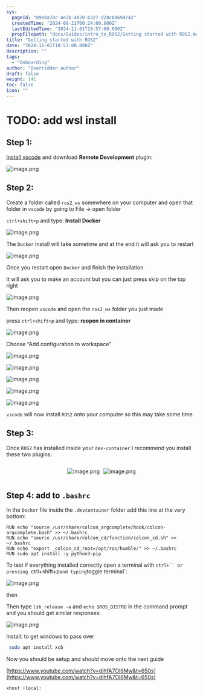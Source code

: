 ```yaml
---
sys:
  pageId: "89e0a78c-4e2b-4070-b327-d28cb0694742"
  createdTime: "2024-08-21T00:24:00.000Z"
  lastEditedTime: "2024-11-01T18:57:00.000Z"
  propFilepath: "docs/Guides/intro_to_ROS2/Getting started with ROS2.md"
title: "Getting started with ROS2"
date: "2024-11-01T18:57:00.000Z"
description: ""
tags:
  - "Onboarding"
author: "Overridden author"
draft: false
weight: 141
toc: false
icon: ""
---
```


# TODO: add wsl install

## Step 1:

[Install vscode](https://code.visualstudio.com/download) and download **Remote Development** plugin:

![image.png](https://prod-files-secure.s3.us-west-2.amazonaws.com/d518164a-d88e-44d1-a4ee-3adb3bd8bce0/efb52993-1881-4a40-b95e-6f020334f022/image.png?X-Amz-Algorithm=AWS4-HMAC-SHA256&X-Amz-Content-Sha256=UNSIGNED-PAYLOAD&X-Amz-Credential=ASIAZI2LB466VAPOI3AR%2F20250427%2Fus-west-2%2Fs3%2Faws4_request&X-Amz-Date=20250427T170500Z&X-Amz-Expires=3600&X-Amz-Security-Token=IQoJb3JpZ2luX2VjEMn%2F%2F%2F%2F%2F%2F%2F%2F%2F%2FwEaCXVzLXdlc3QtMiJGMEQCIGFW3jqE6BetUuimPoQD2swGoe%2FGFKPSFsw19bh4g7eLAiAH67RjR1MEXU5MrFKtmLYtVg9EAoc2CdGuw04Zt5c%2FyCr%2FAwhhEAAaDDYzNzQyMzE4MzgwNSIM%2B21wfcbPvGai5KXgKtwDK30yFFvHN%2BPaWn7YSTGNIvrZePJx1e3zfgPQ8vQKD8fhKJnjbs1FobUDZWdGhSNSQu1BNJt3Z%2F5g61p2nyxLvnVUL9dTyUNr0RTGvIjVEFODeTHwOxV4h3N3XF%2FOvWIr5%2BrjnUQxEo4Hfotown89a3uPcRcdSHIshSPeju1OPdq298SwbjZqa0XWY43PQWqthQkBmyz%2F7hWatdD8Iv%2F8iL1LmyTORO6pABDoFwdF5SUuldZCUOiTPy4obhAAy0qbteEerLlU2wNKjydMRiCTIuvH3OAJXZPJ%2BnRu40u6wCLvFa1JUz1anFQTlZO1g%2B8zd7HChKa%2FmN0DEg6ZbItKFDHJp50Y%2BPqzyZk1jnwzBnK4ST%2Fub%2Fasq4e%2FzlNsXFl6ITq6yHMIRp1s39COv07jmnP1NY5M%2FnBhbgmQ3dhStsHjaCss%2BllagUXslQpBIKBzP%2FJxH1viAfSUYt0TJEvfYo043iskzwM8ovYUdglMBYpAPCkIwnKB%2BUJSW1Qdtjr%2BoOGknei52kMS5Ah%2BWCiZ1HlAPJqbY1%2Fpvvzzm8zuFMrYvMUYe5E5YMXvKbIqCEuIXS5nTveR9TQSljZKf1Uds5NgcZduoKigWKnLmv7oirkd2ukcQ7fx3QhbyLYwp7K5wAY6pgGVJNzUq3PIwDqQZZ7U8RNK%2Bgi01JfgX0pMx2YdUObx2yEpefgdCaC9iIhPiXRBib%2FeRTwJXQyOnM2kFJgeq41k95ouDgZrQ7fRVctB6J%2BMsP2%2B7G1%2BxnbvbJVw%2BA8wHDaOwlWsIqM7pHJWSWuTCo9qKgGpf1ZvaEiOYwkr6v0%2B5PAvG7wkNEPfRB%2Ba887%2FGajT2H3xJIOnGOaAAiuaeuctinth1JiF&X-Amz-Signature=e6cbff537e9fe1e84e7765783747d2097b8785e3c63dc5514a09623bdd90832e&X-Amz-SignedHeaders=host&x-id=GetObject)

## Step 2:

Create a folder called `ros2_ws` somewhere on your computer and open that folder in `vscode` by going to File → open folder 

`ctrl+shift+p` and type: **Install Docker**

![image.png](https://prod-files-secure.s3.us-west-2.amazonaws.com/d518164a-d88e-44d1-a4ee-3adb3bd8bce0/2269dc0e-1cd5-47ff-bceb-c04ad9b2eab0/image.png?X-Amz-Algorithm=AWS4-HMAC-SHA256&X-Amz-Content-Sha256=UNSIGNED-PAYLOAD&X-Amz-Credential=ASIAZI2LB466VAPOI3AR%2F20250427%2Fus-west-2%2Fs3%2Faws4_request&X-Amz-Date=20250427T170500Z&X-Amz-Expires=3600&X-Amz-Security-Token=IQoJb3JpZ2luX2VjEMn%2F%2F%2F%2F%2F%2F%2F%2F%2F%2FwEaCXVzLXdlc3QtMiJGMEQCIGFW3jqE6BetUuimPoQD2swGoe%2FGFKPSFsw19bh4g7eLAiAH67RjR1MEXU5MrFKtmLYtVg9EAoc2CdGuw04Zt5c%2FyCr%2FAwhhEAAaDDYzNzQyMzE4MzgwNSIM%2B21wfcbPvGai5KXgKtwDK30yFFvHN%2BPaWn7YSTGNIvrZePJx1e3zfgPQ8vQKD8fhKJnjbs1FobUDZWdGhSNSQu1BNJt3Z%2F5g61p2nyxLvnVUL9dTyUNr0RTGvIjVEFODeTHwOxV4h3N3XF%2FOvWIr5%2BrjnUQxEo4Hfotown89a3uPcRcdSHIshSPeju1OPdq298SwbjZqa0XWY43PQWqthQkBmyz%2F7hWatdD8Iv%2F8iL1LmyTORO6pABDoFwdF5SUuldZCUOiTPy4obhAAy0qbteEerLlU2wNKjydMRiCTIuvH3OAJXZPJ%2BnRu40u6wCLvFa1JUz1anFQTlZO1g%2B8zd7HChKa%2FmN0DEg6ZbItKFDHJp50Y%2BPqzyZk1jnwzBnK4ST%2Fub%2Fasq4e%2FzlNsXFl6ITq6yHMIRp1s39COv07jmnP1NY5M%2FnBhbgmQ3dhStsHjaCss%2BllagUXslQpBIKBzP%2FJxH1viAfSUYt0TJEvfYo043iskzwM8ovYUdglMBYpAPCkIwnKB%2BUJSW1Qdtjr%2BoOGknei52kMS5Ah%2BWCiZ1HlAPJqbY1%2Fpvvzzm8zuFMrYvMUYe5E5YMXvKbIqCEuIXS5nTveR9TQSljZKf1Uds5NgcZduoKigWKnLmv7oirkd2ukcQ7fx3QhbyLYwp7K5wAY6pgGVJNzUq3PIwDqQZZ7U8RNK%2Bgi01JfgX0pMx2YdUObx2yEpefgdCaC9iIhPiXRBib%2FeRTwJXQyOnM2kFJgeq41k95ouDgZrQ7fRVctB6J%2BMsP2%2B7G1%2BxnbvbJVw%2BA8wHDaOwlWsIqM7pHJWSWuTCo9qKgGpf1ZvaEiOYwkr6v0%2B5PAvG7wkNEPfRB%2Ba887%2FGajT2H3xJIOnGOaAAiuaeuctinth1JiF&X-Amz-Signature=8f61f05ab3ff42cc4049e491e93d1fee3267e9962810f35c4a80be2ef27b973c&X-Amz-SignedHeaders=host&x-id=GetObject)

The `Docker` install will take sometime and at the end it will ask you to restart

![image.png](https://prod-files-secure.s3.us-west-2.amazonaws.com/d518164a-d88e-44d1-a4ee-3adb3bd8bce0/ed233f78-be33-4b1f-b89c-9c346c0e961e/image.png?X-Amz-Algorithm=AWS4-HMAC-SHA256&X-Amz-Content-Sha256=UNSIGNED-PAYLOAD&X-Amz-Credential=ASIAZI2LB466VAPOI3AR%2F20250427%2Fus-west-2%2Fs3%2Faws4_request&X-Amz-Date=20250427T170500Z&X-Amz-Expires=3600&X-Amz-Security-Token=IQoJb3JpZ2luX2VjEMn%2F%2F%2F%2F%2F%2F%2F%2F%2F%2FwEaCXVzLXdlc3QtMiJGMEQCIGFW3jqE6BetUuimPoQD2swGoe%2FGFKPSFsw19bh4g7eLAiAH67RjR1MEXU5MrFKtmLYtVg9EAoc2CdGuw04Zt5c%2FyCr%2FAwhhEAAaDDYzNzQyMzE4MzgwNSIM%2B21wfcbPvGai5KXgKtwDK30yFFvHN%2BPaWn7YSTGNIvrZePJx1e3zfgPQ8vQKD8fhKJnjbs1FobUDZWdGhSNSQu1BNJt3Z%2F5g61p2nyxLvnVUL9dTyUNr0RTGvIjVEFODeTHwOxV4h3N3XF%2FOvWIr5%2BrjnUQxEo4Hfotown89a3uPcRcdSHIshSPeju1OPdq298SwbjZqa0XWY43PQWqthQkBmyz%2F7hWatdD8Iv%2F8iL1LmyTORO6pABDoFwdF5SUuldZCUOiTPy4obhAAy0qbteEerLlU2wNKjydMRiCTIuvH3OAJXZPJ%2BnRu40u6wCLvFa1JUz1anFQTlZO1g%2B8zd7HChKa%2FmN0DEg6ZbItKFDHJp50Y%2BPqzyZk1jnwzBnK4ST%2Fub%2Fasq4e%2FzlNsXFl6ITq6yHMIRp1s39COv07jmnP1NY5M%2FnBhbgmQ3dhStsHjaCss%2BllagUXslQpBIKBzP%2FJxH1viAfSUYt0TJEvfYo043iskzwM8ovYUdglMBYpAPCkIwnKB%2BUJSW1Qdtjr%2BoOGknei52kMS5Ah%2BWCiZ1HlAPJqbY1%2Fpvvzzm8zuFMrYvMUYe5E5YMXvKbIqCEuIXS5nTveR9TQSljZKf1Uds5NgcZduoKigWKnLmv7oirkd2ukcQ7fx3QhbyLYwp7K5wAY6pgGVJNzUq3PIwDqQZZ7U8RNK%2Bgi01JfgX0pMx2YdUObx2yEpefgdCaC9iIhPiXRBib%2FeRTwJXQyOnM2kFJgeq41k95ouDgZrQ7fRVctB6J%2BMsP2%2B7G1%2BxnbvbJVw%2BA8wHDaOwlWsIqM7pHJWSWuTCo9qKgGpf1ZvaEiOYwkr6v0%2B5PAvG7wkNEPfRB%2Ba887%2FGajT2H3xJIOnGOaAAiuaeuctinth1JiF&X-Amz-Signature=32a20b0bcb8f9270dfcfd28b5290a5338ddd28c0a1d4abc7f71912fa651a7fdb&X-Amz-SignedHeaders=host&x-id=GetObject)

Once you restart open `Docker` and finish the installation

It will ask you to make an account but you can just press skip on the top right

![image.png](https://prod-files-secure.s3.us-west-2.amazonaws.com/d518164a-d88e-44d1-a4ee-3adb3bd8bce0/21010ad9-1659-4fd9-9f59-9932a09b2a3d/image.png?X-Amz-Algorithm=AWS4-HMAC-SHA256&X-Amz-Content-Sha256=UNSIGNED-PAYLOAD&X-Amz-Credential=ASIAZI2LB466VAPOI3AR%2F20250427%2Fus-west-2%2Fs3%2Faws4_request&X-Amz-Date=20250427T170500Z&X-Amz-Expires=3600&X-Amz-Security-Token=IQoJb3JpZ2luX2VjEMn%2F%2F%2F%2F%2F%2F%2F%2F%2F%2FwEaCXVzLXdlc3QtMiJGMEQCIGFW3jqE6BetUuimPoQD2swGoe%2FGFKPSFsw19bh4g7eLAiAH67RjR1MEXU5MrFKtmLYtVg9EAoc2CdGuw04Zt5c%2FyCr%2FAwhhEAAaDDYzNzQyMzE4MzgwNSIM%2B21wfcbPvGai5KXgKtwDK30yFFvHN%2BPaWn7YSTGNIvrZePJx1e3zfgPQ8vQKD8fhKJnjbs1FobUDZWdGhSNSQu1BNJt3Z%2F5g61p2nyxLvnVUL9dTyUNr0RTGvIjVEFODeTHwOxV4h3N3XF%2FOvWIr5%2BrjnUQxEo4Hfotown89a3uPcRcdSHIshSPeju1OPdq298SwbjZqa0XWY43PQWqthQkBmyz%2F7hWatdD8Iv%2F8iL1LmyTORO6pABDoFwdF5SUuldZCUOiTPy4obhAAy0qbteEerLlU2wNKjydMRiCTIuvH3OAJXZPJ%2BnRu40u6wCLvFa1JUz1anFQTlZO1g%2B8zd7HChKa%2FmN0DEg6ZbItKFDHJp50Y%2BPqzyZk1jnwzBnK4ST%2Fub%2Fasq4e%2FzlNsXFl6ITq6yHMIRp1s39COv07jmnP1NY5M%2FnBhbgmQ3dhStsHjaCss%2BllagUXslQpBIKBzP%2FJxH1viAfSUYt0TJEvfYo043iskzwM8ovYUdglMBYpAPCkIwnKB%2BUJSW1Qdtjr%2BoOGknei52kMS5Ah%2BWCiZ1HlAPJqbY1%2Fpvvzzm8zuFMrYvMUYe5E5YMXvKbIqCEuIXS5nTveR9TQSljZKf1Uds5NgcZduoKigWKnLmv7oirkd2ukcQ7fx3QhbyLYwp7K5wAY6pgGVJNzUq3PIwDqQZZ7U8RNK%2Bgi01JfgX0pMx2YdUObx2yEpefgdCaC9iIhPiXRBib%2FeRTwJXQyOnM2kFJgeq41k95ouDgZrQ7fRVctB6J%2BMsP2%2B7G1%2BxnbvbJVw%2BA8wHDaOwlWsIqM7pHJWSWuTCo9qKgGpf1ZvaEiOYwkr6v0%2B5PAvG7wkNEPfRB%2Ba887%2FGajT2H3xJIOnGOaAAiuaeuctinth1JiF&X-Amz-Signature=397a90b4719a0840ced0b5b809a93f8d37501b813d7960dcaab50ce53be6511c&X-Amz-SignedHeaders=host&x-id=GetObject)

Then reopen `vscode` and open the `ros2_ws` folder you just made

press `ctrl+shift+p` and type: **reopen in container**

![image.png](https://prod-files-secure.s3.us-west-2.amazonaws.com/d518164a-d88e-44d1-a4ee-3adb3bd8bce0/4e93b8c2-41ad-488c-8095-c74205196118/image.png?X-Amz-Algorithm=AWS4-HMAC-SHA256&X-Amz-Content-Sha256=UNSIGNED-PAYLOAD&X-Amz-Credential=ASIAZI2LB466VAPOI3AR%2F20250427%2Fus-west-2%2Fs3%2Faws4_request&X-Amz-Date=20250427T170500Z&X-Amz-Expires=3600&X-Amz-Security-Token=IQoJb3JpZ2luX2VjEMn%2F%2F%2F%2F%2F%2F%2F%2F%2F%2FwEaCXVzLXdlc3QtMiJGMEQCIGFW3jqE6BetUuimPoQD2swGoe%2FGFKPSFsw19bh4g7eLAiAH67RjR1MEXU5MrFKtmLYtVg9EAoc2CdGuw04Zt5c%2FyCr%2FAwhhEAAaDDYzNzQyMzE4MzgwNSIM%2B21wfcbPvGai5KXgKtwDK30yFFvHN%2BPaWn7YSTGNIvrZePJx1e3zfgPQ8vQKD8fhKJnjbs1FobUDZWdGhSNSQu1BNJt3Z%2F5g61p2nyxLvnVUL9dTyUNr0RTGvIjVEFODeTHwOxV4h3N3XF%2FOvWIr5%2BrjnUQxEo4Hfotown89a3uPcRcdSHIshSPeju1OPdq298SwbjZqa0XWY43PQWqthQkBmyz%2F7hWatdD8Iv%2F8iL1LmyTORO6pABDoFwdF5SUuldZCUOiTPy4obhAAy0qbteEerLlU2wNKjydMRiCTIuvH3OAJXZPJ%2BnRu40u6wCLvFa1JUz1anFQTlZO1g%2B8zd7HChKa%2FmN0DEg6ZbItKFDHJp50Y%2BPqzyZk1jnwzBnK4ST%2Fub%2Fasq4e%2FzlNsXFl6ITq6yHMIRp1s39COv07jmnP1NY5M%2FnBhbgmQ3dhStsHjaCss%2BllagUXslQpBIKBzP%2FJxH1viAfSUYt0TJEvfYo043iskzwM8ovYUdglMBYpAPCkIwnKB%2BUJSW1Qdtjr%2BoOGknei52kMS5Ah%2BWCiZ1HlAPJqbY1%2Fpvvzzm8zuFMrYvMUYe5E5YMXvKbIqCEuIXS5nTveR9TQSljZKf1Uds5NgcZduoKigWKnLmv7oirkd2ukcQ7fx3QhbyLYwp7K5wAY6pgGVJNzUq3PIwDqQZZ7U8RNK%2Bgi01JfgX0pMx2YdUObx2yEpefgdCaC9iIhPiXRBib%2FeRTwJXQyOnM2kFJgeq41k95ouDgZrQ7fRVctB6J%2BMsP2%2B7G1%2BxnbvbJVw%2BA8wHDaOwlWsIqM7pHJWSWuTCo9qKgGpf1ZvaEiOYwkr6v0%2B5PAvG7wkNEPfRB%2Ba887%2FGajT2H3xJIOnGOaAAiuaeuctinth1JiF&X-Amz-Signature=ea36ea11905136cd9e3c9e7f871f53106734f79ff709a96acd0c25b8525f3806&X-Amz-SignedHeaders=host&x-id=GetObject)

Choose “Add configuration to workspace”

![image.png](https://prod-files-secure.s3.us-west-2.amazonaws.com/d518164a-d88e-44d1-a4ee-3adb3bd8bce0/9560b282-5060-4989-ba37-97e7b2c22476/image.png?X-Amz-Algorithm=AWS4-HMAC-SHA256&X-Amz-Content-Sha256=UNSIGNED-PAYLOAD&X-Amz-Credential=ASIAZI2LB466VAPOI3AR%2F20250427%2Fus-west-2%2Fs3%2Faws4_request&X-Amz-Date=20250427T170500Z&X-Amz-Expires=3600&X-Amz-Security-Token=IQoJb3JpZ2luX2VjEMn%2F%2F%2F%2F%2F%2F%2F%2F%2F%2FwEaCXVzLXdlc3QtMiJGMEQCIGFW3jqE6BetUuimPoQD2swGoe%2FGFKPSFsw19bh4g7eLAiAH67RjR1MEXU5MrFKtmLYtVg9EAoc2CdGuw04Zt5c%2FyCr%2FAwhhEAAaDDYzNzQyMzE4MzgwNSIM%2B21wfcbPvGai5KXgKtwDK30yFFvHN%2BPaWn7YSTGNIvrZePJx1e3zfgPQ8vQKD8fhKJnjbs1FobUDZWdGhSNSQu1BNJt3Z%2F5g61p2nyxLvnVUL9dTyUNr0RTGvIjVEFODeTHwOxV4h3N3XF%2FOvWIr5%2BrjnUQxEo4Hfotown89a3uPcRcdSHIshSPeju1OPdq298SwbjZqa0XWY43PQWqthQkBmyz%2F7hWatdD8Iv%2F8iL1LmyTORO6pABDoFwdF5SUuldZCUOiTPy4obhAAy0qbteEerLlU2wNKjydMRiCTIuvH3OAJXZPJ%2BnRu40u6wCLvFa1JUz1anFQTlZO1g%2B8zd7HChKa%2FmN0DEg6ZbItKFDHJp50Y%2BPqzyZk1jnwzBnK4ST%2Fub%2Fasq4e%2FzlNsXFl6ITq6yHMIRp1s39COv07jmnP1NY5M%2FnBhbgmQ3dhStsHjaCss%2BllagUXslQpBIKBzP%2FJxH1viAfSUYt0TJEvfYo043iskzwM8ovYUdglMBYpAPCkIwnKB%2BUJSW1Qdtjr%2BoOGknei52kMS5Ah%2BWCiZ1HlAPJqbY1%2Fpvvzzm8zuFMrYvMUYe5E5YMXvKbIqCEuIXS5nTveR9TQSljZKf1Uds5NgcZduoKigWKnLmv7oirkd2ukcQ7fx3QhbyLYwp7K5wAY6pgGVJNzUq3PIwDqQZZ7U8RNK%2Bgi01JfgX0pMx2YdUObx2yEpefgdCaC9iIhPiXRBib%2FeRTwJXQyOnM2kFJgeq41k95ouDgZrQ7fRVctB6J%2BMsP2%2B7G1%2BxnbvbJVw%2BA8wHDaOwlWsIqM7pHJWSWuTCo9qKgGpf1ZvaEiOYwkr6v0%2B5PAvG7wkNEPfRB%2Ba887%2FGajT2H3xJIOnGOaAAiuaeuctinth1JiF&X-Amz-Signature=79e3c17e100229c5fabe5d8d19f8a3d7d9ed790f88e840665e7833274fb46515&X-Amz-SignedHeaders=host&x-id=GetObject)

![image.png](https://prod-files-secure.s3.us-west-2.amazonaws.com/d518164a-d88e-44d1-a4ee-3adb3bd8bce0/2ee63f81-886b-48e8-a553-dc6e5eac99e4/image.png?X-Amz-Algorithm=AWS4-HMAC-SHA256&X-Amz-Content-Sha256=UNSIGNED-PAYLOAD&X-Amz-Credential=ASIAZI2LB466VAPOI3AR%2F20250427%2Fus-west-2%2Fs3%2Faws4_request&X-Amz-Date=20250427T170500Z&X-Amz-Expires=3600&X-Amz-Security-Token=IQoJb3JpZ2luX2VjEMn%2F%2F%2F%2F%2F%2F%2F%2F%2F%2FwEaCXVzLXdlc3QtMiJGMEQCIGFW3jqE6BetUuimPoQD2swGoe%2FGFKPSFsw19bh4g7eLAiAH67RjR1MEXU5MrFKtmLYtVg9EAoc2CdGuw04Zt5c%2FyCr%2FAwhhEAAaDDYzNzQyMzE4MzgwNSIM%2B21wfcbPvGai5KXgKtwDK30yFFvHN%2BPaWn7YSTGNIvrZePJx1e3zfgPQ8vQKD8fhKJnjbs1FobUDZWdGhSNSQu1BNJt3Z%2F5g61p2nyxLvnVUL9dTyUNr0RTGvIjVEFODeTHwOxV4h3N3XF%2FOvWIr5%2BrjnUQxEo4Hfotown89a3uPcRcdSHIshSPeju1OPdq298SwbjZqa0XWY43PQWqthQkBmyz%2F7hWatdD8Iv%2F8iL1LmyTORO6pABDoFwdF5SUuldZCUOiTPy4obhAAy0qbteEerLlU2wNKjydMRiCTIuvH3OAJXZPJ%2BnRu40u6wCLvFa1JUz1anFQTlZO1g%2B8zd7HChKa%2FmN0DEg6ZbItKFDHJp50Y%2BPqzyZk1jnwzBnK4ST%2Fub%2Fasq4e%2FzlNsXFl6ITq6yHMIRp1s39COv07jmnP1NY5M%2FnBhbgmQ3dhStsHjaCss%2BllagUXslQpBIKBzP%2FJxH1viAfSUYt0TJEvfYo043iskzwM8ovYUdglMBYpAPCkIwnKB%2BUJSW1Qdtjr%2BoOGknei52kMS5Ah%2BWCiZ1HlAPJqbY1%2Fpvvzzm8zuFMrYvMUYe5E5YMXvKbIqCEuIXS5nTveR9TQSljZKf1Uds5NgcZduoKigWKnLmv7oirkd2ukcQ7fx3QhbyLYwp7K5wAY6pgGVJNzUq3PIwDqQZZ7U8RNK%2Bgi01JfgX0pMx2YdUObx2yEpefgdCaC9iIhPiXRBib%2FeRTwJXQyOnM2kFJgeq41k95ouDgZrQ7fRVctB6J%2BMsP2%2B7G1%2BxnbvbJVw%2BA8wHDaOwlWsIqM7pHJWSWuTCo9qKgGpf1ZvaEiOYwkr6v0%2B5PAvG7wkNEPfRB%2Ba887%2FGajT2H3xJIOnGOaAAiuaeuctinth1JiF&X-Amz-Signature=3f93a36fde92d5e0759c7bbcb8c4dd0dcf8205be081ec662ab762e8912cec3b8&X-Amz-SignedHeaders=host&x-id=GetObject)

![image.png](https://prod-files-secure.s3.us-west-2.amazonaws.com/d518164a-d88e-44d1-a4ee-3adb3bd8bce0/ae1580b2-b048-407e-aed9-b584224a7a04/image.png?X-Amz-Algorithm=AWS4-HMAC-SHA256&X-Amz-Content-Sha256=UNSIGNED-PAYLOAD&X-Amz-Credential=ASIAZI2LB466VAPOI3AR%2F20250427%2Fus-west-2%2Fs3%2Faws4_request&X-Amz-Date=20250427T170500Z&X-Amz-Expires=3600&X-Amz-Security-Token=IQoJb3JpZ2luX2VjEMn%2F%2F%2F%2F%2F%2F%2F%2F%2F%2FwEaCXVzLXdlc3QtMiJGMEQCIGFW3jqE6BetUuimPoQD2swGoe%2FGFKPSFsw19bh4g7eLAiAH67RjR1MEXU5MrFKtmLYtVg9EAoc2CdGuw04Zt5c%2FyCr%2FAwhhEAAaDDYzNzQyMzE4MzgwNSIM%2B21wfcbPvGai5KXgKtwDK30yFFvHN%2BPaWn7YSTGNIvrZePJx1e3zfgPQ8vQKD8fhKJnjbs1FobUDZWdGhSNSQu1BNJt3Z%2F5g61p2nyxLvnVUL9dTyUNr0RTGvIjVEFODeTHwOxV4h3N3XF%2FOvWIr5%2BrjnUQxEo4Hfotown89a3uPcRcdSHIshSPeju1OPdq298SwbjZqa0XWY43PQWqthQkBmyz%2F7hWatdD8Iv%2F8iL1LmyTORO6pABDoFwdF5SUuldZCUOiTPy4obhAAy0qbteEerLlU2wNKjydMRiCTIuvH3OAJXZPJ%2BnRu40u6wCLvFa1JUz1anFQTlZO1g%2B8zd7HChKa%2FmN0DEg6ZbItKFDHJp50Y%2BPqzyZk1jnwzBnK4ST%2Fub%2Fasq4e%2FzlNsXFl6ITq6yHMIRp1s39COv07jmnP1NY5M%2FnBhbgmQ3dhStsHjaCss%2BllagUXslQpBIKBzP%2FJxH1viAfSUYt0TJEvfYo043iskzwM8ovYUdglMBYpAPCkIwnKB%2BUJSW1Qdtjr%2BoOGknei52kMS5Ah%2BWCiZ1HlAPJqbY1%2Fpvvzzm8zuFMrYvMUYe5E5YMXvKbIqCEuIXS5nTveR9TQSljZKf1Uds5NgcZduoKigWKnLmv7oirkd2ukcQ7fx3QhbyLYwp7K5wAY6pgGVJNzUq3PIwDqQZZ7U8RNK%2Bgi01JfgX0pMx2YdUObx2yEpefgdCaC9iIhPiXRBib%2FeRTwJXQyOnM2kFJgeq41k95ouDgZrQ7fRVctB6J%2BMsP2%2B7G1%2BxnbvbJVw%2BA8wHDaOwlWsIqM7pHJWSWuTCo9qKgGpf1ZvaEiOYwkr6v0%2B5PAvG7wkNEPfRB%2Ba887%2FGajT2H3xJIOnGOaAAiuaeuctinth1JiF&X-Amz-Signature=50a3636a66b2c64b8f75cae117ad8a9ad6bb1d1c85bd807fb238e524f2433175&X-Amz-SignedHeaders=host&x-id=GetObject)

![image.png](https://prod-files-secure.s3.us-west-2.amazonaws.com/d518164a-d88e-44d1-a4ee-3adb3bd8bce0/53255b28-f75e-430f-b9e3-c0ac8577e42b/image.png?X-Amz-Algorithm=AWS4-HMAC-SHA256&X-Amz-Content-Sha256=UNSIGNED-PAYLOAD&X-Amz-Credential=ASIAZI2LB466VAPOI3AR%2F20250427%2Fus-west-2%2Fs3%2Faws4_request&X-Amz-Date=20250427T170500Z&X-Amz-Expires=3600&X-Amz-Security-Token=IQoJb3JpZ2luX2VjEMn%2F%2F%2F%2F%2F%2F%2F%2F%2F%2FwEaCXVzLXdlc3QtMiJGMEQCIGFW3jqE6BetUuimPoQD2swGoe%2FGFKPSFsw19bh4g7eLAiAH67RjR1MEXU5MrFKtmLYtVg9EAoc2CdGuw04Zt5c%2FyCr%2FAwhhEAAaDDYzNzQyMzE4MzgwNSIM%2B21wfcbPvGai5KXgKtwDK30yFFvHN%2BPaWn7YSTGNIvrZePJx1e3zfgPQ8vQKD8fhKJnjbs1FobUDZWdGhSNSQu1BNJt3Z%2F5g61p2nyxLvnVUL9dTyUNr0RTGvIjVEFODeTHwOxV4h3N3XF%2FOvWIr5%2BrjnUQxEo4Hfotown89a3uPcRcdSHIshSPeju1OPdq298SwbjZqa0XWY43PQWqthQkBmyz%2F7hWatdD8Iv%2F8iL1LmyTORO6pABDoFwdF5SUuldZCUOiTPy4obhAAy0qbteEerLlU2wNKjydMRiCTIuvH3OAJXZPJ%2BnRu40u6wCLvFa1JUz1anFQTlZO1g%2B8zd7HChKa%2FmN0DEg6ZbItKFDHJp50Y%2BPqzyZk1jnwzBnK4ST%2Fub%2Fasq4e%2FzlNsXFl6ITq6yHMIRp1s39COv07jmnP1NY5M%2FnBhbgmQ3dhStsHjaCss%2BllagUXslQpBIKBzP%2FJxH1viAfSUYt0TJEvfYo043iskzwM8ovYUdglMBYpAPCkIwnKB%2BUJSW1Qdtjr%2BoOGknei52kMS5Ah%2BWCiZ1HlAPJqbY1%2Fpvvzzm8zuFMrYvMUYe5E5YMXvKbIqCEuIXS5nTveR9TQSljZKf1Uds5NgcZduoKigWKnLmv7oirkd2ukcQ7fx3QhbyLYwp7K5wAY6pgGVJNzUq3PIwDqQZZ7U8RNK%2Bgi01JfgX0pMx2YdUObx2yEpefgdCaC9iIhPiXRBib%2FeRTwJXQyOnM2kFJgeq41k95ouDgZrQ7fRVctB6J%2BMsP2%2B7G1%2BxnbvbJVw%2BA8wHDaOwlWsIqM7pHJWSWuTCo9qKgGpf1ZvaEiOYwkr6v0%2B5PAvG7wkNEPfRB%2Ba887%2FGajT2H3xJIOnGOaAAiuaeuctinth1JiF&X-Amz-Signature=2a080eaeffb376ad6b6001b2e1d9fb272e6ef33813761d2a657f9092d6778c61&X-Amz-SignedHeaders=host&x-id=GetObject)

![image.png](https://prod-files-secure.s3.us-west-2.amazonaws.com/d518164a-d88e-44d1-a4ee-3adb3bd8bce0/7c562767-5af9-4ffb-97d1-327bcdf4ee00/image.png?X-Amz-Algorithm=AWS4-HMAC-SHA256&X-Amz-Content-Sha256=UNSIGNED-PAYLOAD&X-Amz-Credential=ASIAZI2LB466VAPOI3AR%2F20250427%2Fus-west-2%2Fs3%2Faws4_request&X-Amz-Date=20250427T170500Z&X-Amz-Expires=3600&X-Amz-Security-Token=IQoJb3JpZ2luX2VjEMn%2F%2F%2F%2F%2F%2F%2F%2F%2F%2FwEaCXVzLXdlc3QtMiJGMEQCIGFW3jqE6BetUuimPoQD2swGoe%2FGFKPSFsw19bh4g7eLAiAH67RjR1MEXU5MrFKtmLYtVg9EAoc2CdGuw04Zt5c%2FyCr%2FAwhhEAAaDDYzNzQyMzE4MzgwNSIM%2B21wfcbPvGai5KXgKtwDK30yFFvHN%2BPaWn7YSTGNIvrZePJx1e3zfgPQ8vQKD8fhKJnjbs1FobUDZWdGhSNSQu1BNJt3Z%2F5g61p2nyxLvnVUL9dTyUNr0RTGvIjVEFODeTHwOxV4h3N3XF%2FOvWIr5%2BrjnUQxEo4Hfotown89a3uPcRcdSHIshSPeju1OPdq298SwbjZqa0XWY43PQWqthQkBmyz%2F7hWatdD8Iv%2F8iL1LmyTORO6pABDoFwdF5SUuldZCUOiTPy4obhAAy0qbteEerLlU2wNKjydMRiCTIuvH3OAJXZPJ%2BnRu40u6wCLvFa1JUz1anFQTlZO1g%2B8zd7HChKa%2FmN0DEg6ZbItKFDHJp50Y%2BPqzyZk1jnwzBnK4ST%2Fub%2Fasq4e%2FzlNsXFl6ITq6yHMIRp1s39COv07jmnP1NY5M%2FnBhbgmQ3dhStsHjaCss%2BllagUXslQpBIKBzP%2FJxH1viAfSUYt0TJEvfYo043iskzwM8ovYUdglMBYpAPCkIwnKB%2BUJSW1Qdtjr%2BoOGknei52kMS5Ah%2BWCiZ1HlAPJqbY1%2Fpvvzzm8zuFMrYvMUYe5E5YMXvKbIqCEuIXS5nTveR9TQSljZKf1Uds5NgcZduoKigWKnLmv7oirkd2ukcQ7fx3QhbyLYwp7K5wAY6pgGVJNzUq3PIwDqQZZ7U8RNK%2Bgi01JfgX0pMx2YdUObx2yEpefgdCaC9iIhPiXRBib%2FeRTwJXQyOnM2kFJgeq41k95ouDgZrQ7fRVctB6J%2BMsP2%2B7G1%2BxnbvbJVw%2BA8wHDaOwlWsIqM7pHJWSWuTCo9qKgGpf1ZvaEiOYwkr6v0%2B5PAvG7wkNEPfRB%2Ba887%2FGajT2H3xJIOnGOaAAiuaeuctinth1JiF&X-Amz-Signature=b6ecb782a39a9b309de3a8672988ad71f8b0207114605a8b489d9bbcc4ed37ea&X-Amz-SignedHeaders=host&x-id=GetObject)

`vscode` will now install `ROS2` onto your computer so this may take some time.

## Step 3:

Once `ROS2` has installed inside your `dev-container` I recommend you install these two plugins:

<div style="display: flex;flex-direction: row; column-gap:10px; max-width: 630px;justify-content: center;">
<div>

![image.png](https://prod-files-secure.s3.us-west-2.amazonaws.com/d518164a-d88e-44d1-a4ee-3adb3bd8bce0/3fc3d550-5a54-4ba1-ba6b-faa01cdb7369/image.png?X-Amz-Algorithm=AWS4-HMAC-SHA256&X-Amz-Content-Sha256=UNSIGNED-PAYLOAD&X-Amz-Credential=ASIAZI2LB46676SCIAIF%2F20250427%2Fus-west-2%2Fs3%2Faws4_request&X-Amz-Date=20250427T170504Z&X-Amz-Expires=3600&X-Amz-Security-Token=IQoJb3JpZ2luX2VjEMj%2F%2F%2F%2F%2F%2F%2F%2F%2F%2FwEaCXVzLXdlc3QtMiJHMEUCIQDFaiI0%2F42wZSaEZR1JzYht8z8XrfmlWATusekaHSfqTwIgBzydBkfZ45YwhECQ2AeuC8DE7%2BiLcAgj26pITBp2bS4q%2FwMIYRAAGgw2Mzc0MjMxODM4MDUiDCh24O0RNkAhKsEh3ircA41hFaUD1thhv%2FbtAcSGKIA2hn38B%2FdrdnLTc0VZo7KZF7P95u9UgUmtV%2B%2BQn57qWZeU0h1w0qASedaoLVmKe4G7%2BOorFgsCZB7ez%2FA5veoLn79lv6sSynAMxD24NbmCDRybu%2Ff9PsfJAQ3OI%2FfDnQMXZ%2BUe73QBRcTVha6eXFermWemj4O0LmTmIwG5AKYxu%2BRgvhRE7l17AVw7Wxn2xLgwIS%2FT0AJRtKAE4mP7LuM5DuFMs9o1tiTIiDS3E8Oka6UpfMN84DXWkvCxYEde1kWXYYt9b3xKENVDNkxNU8D9FpQ5fOIoTDpX9YJ2sfJF%2BK4ifYkP1D0DLIfP7QVX4bcrT7QX73U3F%2F8NGAvc7XqtR3tzYDvp9L%2FMYbmjC5rw1yA1BcXkaUUYYLswnTodquK%2F1L1KHLQ5n8pJXahE14uvHKc6Ps%2BQz54bSRDOrTSQwSrtCS90sq%2FoPeOuZ9Wp5%2BTTc1MioHKXy4BIWocVhHdmxaNuHc5sxXMnJiHgEvT9IcJgY2SyGM%2FmuYk6Rx67cHW3CWZLWj%2BMQf4fJQRAhHW0BsWLJSQYisJH%2FxxxtZ1XGpabQJm7ZEVlrLyv90u0P3GoiGcWB6ZtssN389PaEoF3eak17YfZTtS%2BSU2mMNCqucAGOqUB4iasq3lSusjr1%2BB5Y%2F1VBaDhU2Xtw7OGfPOBZtlxEDwuYUG85qwnksoygMro%2FfhL4iTL00pAVzw04U5uapvm2oqqsA3RS9QmThovJzz80LLhcKLqSYDb0ulQ0inq9M%2FGaZ2btbKk6KCrZadJ0dHWiRi8JO33AOb%2FbtdjN%2BHvQqrAWd6QM2wpPQG60tyUVVb3ZHNFz31AqjVEFmxdHIqZivNV5uds&X-Amz-Signature=fb791157d5ca86ddc4b33046a01f9d100fd431660df414adb5965be086523893&X-Amz-SignedHeaders=host&x-id=GetObject)

</div>
<div>

![image.png](https://prod-files-secure.s3.us-west-2.amazonaws.com/d518164a-d88e-44d1-a4ee-3adb3bd8bce0/d994cc66-13c2-4093-a5a3-f84cf4601a82/image.png?X-Amz-Algorithm=AWS4-HMAC-SHA256&X-Amz-Content-Sha256=UNSIGNED-PAYLOAD&X-Amz-Credential=ASIAZI2LB466XJOB5TIO%2F20250427%2Fus-west-2%2Fs3%2Faws4_request&X-Amz-Date=20250427T170504Z&X-Amz-Expires=3600&X-Amz-Security-Token=IQoJb3JpZ2luX2VjEMj%2F%2F%2F%2F%2F%2F%2F%2F%2F%2FwEaCXVzLXdlc3QtMiJIMEYCIQCjvJ9GPNqnbGgj3c6NzXXs9Ies%2FNYegY7VcLwnw2lj2wIhAM7MFPg6b5O0WzW9PJDP8p7m5dPWEmNoS1%2FhIvD%2F8LGGKv8DCGEQABoMNjM3NDIzMTgzODA1IgyLOYBTr0djquYA9DMq3APxC2mv1PDUmcSYScJ58%2FbspzQA1h6fdfiqel6ojxOB%2F6SBPb4w4P9fo3Y9TmGd8S5xga8VAnT86szfDS6iKj139StMN2q1RK7f%2B88NewjCrSlegyRoj62YCnfBqPlK1UocQuL8%2FgJqgCEXbz%2Bo9Fu%2F3IIH5pOx49GGcplKz5LEz8lOtumqq0lAO6zi8MEeNPkGX5AdWF9J8FKroAGcV8Pp%2FORrM37%2FSeUJUGT8quGsVfOvX2lYTfmlH03Q8LtNegmqKlbFpOLsgjlEVcieHPLXhBg3FPx3LI44ON0fqsWuCefJUvj5HzD1MB3XSL9MJ8Iygx6vaO12HLOZN5FaH90FqTWIAqzK90rAT9neh2gyobF8r60GGUYn29G%2B1n4mcPkJ84%2F2PG2F1%2BuAsP4vXhWF%2BtHUebNQuvfuIMZ2RWbgkAeqM6Q%2FW2BMDosTRUVA89GO8TTB5cnzyoIuXoWOoWuAqDaUc9YLz8j2jWdi36rlUvAoHgZ9%2Bxz3q9lxxyCMQ36XAVjmBuwFjvgiMzE%2Bg%2BVh9khdjN6Q3VZau1wKmRBnacKQMeJ5CzQkyiXvDwceCEEnS0hL%2B6FZbXA7XExv91MIUqrNm5JfOifwWy0zum8UwBABovqJzMC7kqaj6zDGqLnABjqkAaDJ4eqzaWgIwNRZpr9%2BjmA3xNB7DCXBNx90k6CEPkBTqxJUCUqWmsF1EC5Zv04HofbpYh%2Bp13z7dfdG6p5QEzY%2FU2z51CZBkySvDr%2BZQl1Wus26egnje17LWUOG%2Bmnzsp%2FuFAC57NluEnw9dyUH5M7yOlwsrk2HfSCUFCRS2tTSMQWQgCBIG1cWqEBkbAVXIA2ZQphc2IBqC4QmVndImX2dZR1x&X-Amz-Signature=37adf87edcf21fd7c670e20359aaf6ba7301986acf3f7af35bde9b7509a1f734&X-Amz-SignedHeaders=host&x-id=GetObject)

</div>
</div>

## Step 4: add to `.bashrc`

In the `Docker` file inside the `.devcontainer` folder add this line at the very bottom: 

```docker
RUN echo "source /usr/share/colcon_argcomplete/hook/colcon-argcomplete.bash" >> ~/.bashrc
RUN echo "source /usr/share/colcon_cd/function/colcon_cd.sh" >> ~/.bashrc
RUN echo "export _colcon_cd_root=/opt/ros/humble/" >> ~/.bashrc
RUN sudo apt install -y python3-pip 
```

To test if everything installed correctly open a terminal with `ctrl+`` or pressing `ctrl+shift+p` and typing `toggle terminal`:

![image.png](https://prod-files-secure.s3.us-west-2.amazonaws.com/d518164a-d88e-44d1-a4ee-3adb3bd8bce0/6a4943d8-b04e-4c02-9a58-775f3384d1a5/image.png?X-Amz-Algorithm=AWS4-HMAC-SHA256&X-Amz-Content-Sha256=UNSIGNED-PAYLOAD&X-Amz-Credential=ASIAZI2LB466VAPOI3AR%2F20250427%2Fus-west-2%2Fs3%2Faws4_request&X-Amz-Date=20250427T170500Z&X-Amz-Expires=3600&X-Amz-Security-Token=IQoJb3JpZ2luX2VjEMn%2F%2F%2F%2F%2F%2F%2F%2F%2F%2FwEaCXVzLXdlc3QtMiJGMEQCIGFW3jqE6BetUuimPoQD2swGoe%2FGFKPSFsw19bh4g7eLAiAH67RjR1MEXU5MrFKtmLYtVg9EAoc2CdGuw04Zt5c%2FyCr%2FAwhhEAAaDDYzNzQyMzE4MzgwNSIM%2B21wfcbPvGai5KXgKtwDK30yFFvHN%2BPaWn7YSTGNIvrZePJx1e3zfgPQ8vQKD8fhKJnjbs1FobUDZWdGhSNSQu1BNJt3Z%2F5g61p2nyxLvnVUL9dTyUNr0RTGvIjVEFODeTHwOxV4h3N3XF%2FOvWIr5%2BrjnUQxEo4Hfotown89a3uPcRcdSHIshSPeju1OPdq298SwbjZqa0XWY43PQWqthQkBmyz%2F7hWatdD8Iv%2F8iL1LmyTORO6pABDoFwdF5SUuldZCUOiTPy4obhAAy0qbteEerLlU2wNKjydMRiCTIuvH3OAJXZPJ%2BnRu40u6wCLvFa1JUz1anFQTlZO1g%2B8zd7HChKa%2FmN0DEg6ZbItKFDHJp50Y%2BPqzyZk1jnwzBnK4ST%2Fub%2Fasq4e%2FzlNsXFl6ITq6yHMIRp1s39COv07jmnP1NY5M%2FnBhbgmQ3dhStsHjaCss%2BllagUXslQpBIKBzP%2FJxH1viAfSUYt0TJEvfYo043iskzwM8ovYUdglMBYpAPCkIwnKB%2BUJSW1Qdtjr%2BoOGknei52kMS5Ah%2BWCiZ1HlAPJqbY1%2Fpvvzzm8zuFMrYvMUYe5E5YMXvKbIqCEuIXS5nTveR9TQSljZKf1Uds5NgcZduoKigWKnLmv7oirkd2ukcQ7fx3QhbyLYwp7K5wAY6pgGVJNzUq3PIwDqQZZ7U8RNK%2Bgi01JfgX0pMx2YdUObx2yEpefgdCaC9iIhPiXRBib%2FeRTwJXQyOnM2kFJgeq41k95ouDgZrQ7fRVctB6J%2BMsP2%2B7G1%2BxnbvbJVw%2BA8wHDaOwlWsIqM7pHJWSWuTCo9qKgGpf1ZvaEiOYwkr6v0%2B5PAvG7wkNEPfRB%2Ba887%2FGajT2H3xJIOnGOaAAiuaeuctinth1JiF&X-Amz-Signature=b9d15c9dd6eabe2741374c5a44db19598c1c35bfbfb5881a89c03138c3d53cab&X-Amz-SignedHeaders=host&x-id=GetObject)

then 

Then type `lsb_release -a` and `echo $ROS_DISTRO` in the command prompt and you should get similar responses:

![image.png](https://prod-files-secure.s3.us-west-2.amazonaws.com/d518164a-d88e-44d1-a4ee-3adb3bd8bce0/3e635dec-a805-4e85-8b9e-d000e5b71a4e/image.png?X-Amz-Algorithm=AWS4-HMAC-SHA256&X-Amz-Content-Sha256=UNSIGNED-PAYLOAD&X-Amz-Credential=ASIAZI2LB466VAPOI3AR%2F20250427%2Fus-west-2%2Fs3%2Faws4_request&X-Amz-Date=20250427T170500Z&X-Amz-Expires=3600&X-Amz-Security-Token=IQoJb3JpZ2luX2VjEMn%2F%2F%2F%2F%2F%2F%2F%2F%2F%2FwEaCXVzLXdlc3QtMiJGMEQCIGFW3jqE6BetUuimPoQD2swGoe%2FGFKPSFsw19bh4g7eLAiAH67RjR1MEXU5MrFKtmLYtVg9EAoc2CdGuw04Zt5c%2FyCr%2FAwhhEAAaDDYzNzQyMzE4MzgwNSIM%2B21wfcbPvGai5KXgKtwDK30yFFvHN%2BPaWn7YSTGNIvrZePJx1e3zfgPQ8vQKD8fhKJnjbs1FobUDZWdGhSNSQu1BNJt3Z%2F5g61p2nyxLvnVUL9dTyUNr0RTGvIjVEFODeTHwOxV4h3N3XF%2FOvWIr5%2BrjnUQxEo4Hfotown89a3uPcRcdSHIshSPeju1OPdq298SwbjZqa0XWY43PQWqthQkBmyz%2F7hWatdD8Iv%2F8iL1LmyTORO6pABDoFwdF5SUuldZCUOiTPy4obhAAy0qbteEerLlU2wNKjydMRiCTIuvH3OAJXZPJ%2BnRu40u6wCLvFa1JUz1anFQTlZO1g%2B8zd7HChKa%2FmN0DEg6ZbItKFDHJp50Y%2BPqzyZk1jnwzBnK4ST%2Fub%2Fasq4e%2FzlNsXFl6ITq6yHMIRp1s39COv07jmnP1NY5M%2FnBhbgmQ3dhStsHjaCss%2BllagUXslQpBIKBzP%2FJxH1viAfSUYt0TJEvfYo043iskzwM8ovYUdglMBYpAPCkIwnKB%2BUJSW1Qdtjr%2BoOGknei52kMS5Ah%2BWCiZ1HlAPJqbY1%2Fpvvzzm8zuFMrYvMUYe5E5YMXvKbIqCEuIXS5nTveR9TQSljZKf1Uds5NgcZduoKigWKnLmv7oirkd2ukcQ7fx3QhbyLYwp7K5wAY6pgGVJNzUq3PIwDqQZZ7U8RNK%2Bgi01JfgX0pMx2YdUObx2yEpefgdCaC9iIhPiXRBib%2FeRTwJXQyOnM2kFJgeq41k95ouDgZrQ7fRVctB6J%2BMsP2%2B7G1%2BxnbvbJVw%2BA8wHDaOwlWsIqM7pHJWSWuTCo9qKgGpf1ZvaEiOYwkr6v0%2B5PAvG7wkNEPfRB%2Ba887%2FGajT2H3xJIOnGOaAAiuaeuctinth1JiF&X-Amz-Signature=ccf4666f9b7d4141b849ab385355f802bf64d04aefe495547224f7765013ad96&X-Amz-SignedHeaders=host&x-id=GetObject)

Install:  to get windows to pass over

```bash
 sudo apt install xcb
```

Now you should be setup and should move onto the next guide 

[https://www.youtube.com/watch?v=dihfA7Ol6Mw&t=650s](https://www.youtube.com/watch?v=dihfA7Ol6Mw&t=650s)

```python
xhost +local:
```
